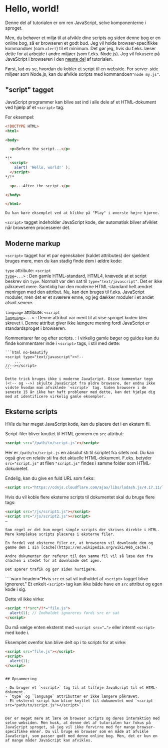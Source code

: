 # Hello, world!

Denne del af tutorialen er om ren JavaScript, selve komponenterne i sproget.

Men, du behøver et miljø til at afvikle dine scripts og siden denne bog er en online bog, så er browseren et godt bud. Jeg vil holde browser-specifikke kommandoer (som `alert`) til et minimum. Det gør jeg, hvis du f.eks. læser dette for at arbejde i andre miljøer (som f.eks. Node.js). Jeg vil fokusere på JavaScript i browseren i den [næste del](/ui) af tutorialen.

Først, lad os se, hvordan du kobler et script til en webside. For server-side miljøer som Node.js, kan du afvikle scripts med kommandoen`"node my.js"`.

## "script" tagget
JavaScript programmer kan blive sat ind i alle dele af et HTML-dokument ved hjælp af et `<script>` tag.

For eksempel:

```html run height=100
<!DOCTYPE HTML>
<html>

<body>

  <p>Before the script...</p>

*!*
  <script>
    alert( 'Hello, world!' );
  </script>
*/!*

  <p>...After the script.</p>

</body>

</html>
```

```online
Du kan køre eksemplet ved at klikke på "Play" i øverste højre hjørne.
```

`<script>` tagget indeholder JavaScript kode, der automatisk bliver afviklet når browseren processerer det.


## Moderne markup

`<script>` tagget har et par egenskaber (kaldet attributes) der sjældent bruges mere, men du kan stadig finde dem i ældre kode:

`type` attribute: <code>&lt;script <u>type</u>=...&gt;</code>
: Den gamle HTML-standard, HTML4, krævede at et script beskrev sin `type`. Normalt var den sat til `type="text/javascript"`. Det er ikke påkrævet mere. Samtidig har den moderne HTML-standard helt ændret meningen med den attribut. Nu, kan den bruges til f.eks. JavaScript moduler, men det er et sværere emne, og jeg dækker moduler i et andet afsnit senere.

`language` attribute: <code>&lt;script <u>language</u>=...&gt;</code>
: Denne attribut var ment til at vise sproget koden blev skrevet i. Denne attribut giver ikke længere mening fordi JavaScript er standardsproget i browseren.

Kommentarer før og efter scripts.
: I virkelig gamle bøger og guides kan du finde kommentarer inde i `<script>` tags, i stil med dette:

    ```html no-beautify
    <script type="text/javascript"><!--
        ...
    //--></script>
    ```

    Dette trick bruges ikke i moderne JavaScript. Disse kommentar tegn (<!-- og -->) skjulte JavaScript fra ældre browsere, der endnu ikke vidste hvodan man afviklede `<script>` tag. Siden browsere i de seneste 15 år ikke har haft problemer med dette, kan det hjælpe dig med at identificere virkelig gamle eksempler.


## Eksterne scripts

HVis du har meget JavaScript kode, kan du placere det i en ekstern fil.

Script-filer bliver knuttet til HTML gennem en `src` attribut:

```html
<script src="/path/to/script.js"></script>
```


Her er `/path/to/script.js` en absolut sti til scriptet fra sitets rod. Du kan også give en relativ sti fra det aktuelle HTML-dokument. F.eks. betyder `src="script.js"` at filen `"script.js"` findes i samme folder som HTML-dokumetet.

Endelig, kan du give en fuld URL som f.eks:

```html
<script src="https://cdnjs.cloudflare.com/ajax/libs/lodash.js/4.17.11/lodash.js"></script>
```

Hvis du vil koble flere eksterne scripts til dokumentet skal du bruge flere tags:

```html
<script src="/js/script1.js"></script>
<script src="/js/script2.js"></script>
…
```

```smart
Som regel er det kun meget simple scripts der skrives direkte i HTML. Mere komplekse scripts placeres i eksterne filer.

En fordel ved eksterne filer er, at browseren vil downloade dem og gemme dem i sin [cache](https://en.wikipedia.org/wiki/Web_cache).

Andre dokumenter der referer til den samme fil vil så læse den fra chachen i stedet for at downloade det igen.

Det sparer trafik og gør siden hurtigere.
```

````warn header="Hvis `src` er sat vil indholdet af `<script>` tagget blive ignoreret."
Et enkelt `<script>` tag kan ikke både have en `src` attribut og egen kode i sig.

Dette vil ikke virke:

```html
<script *!*src*/!*="file.js">
  alert(1); // Indholdet ignoreres fordi src er sat
</script>
```

Du må vælge enten eksternt med `<script src="…">` eller internt `<script>` med kode i.

Eksemplet ovenfor kan blive delt op i to scripts for at virke:

```html
<script src="file.js"></script>
<script>
  alert(1);
</script>
```
````

## Opsummering

- Du bruger et `<script>` tag til at tilføje JavaScript til et HTML-dokument.
- `type` og `language` attributter er ikke længere påkrævet.
- Et eksternt script kan blive knyttet til dokumentet med `<script src="path/to/script.js"></script>`.


Der er meget mere at lære om browser scripts og deres interaktion med selve websiden. Men husk, at denne del af tutorialen har fokus på JavaScript sproget, så jeg vil ikke forvirre med for mange browser-specifikke emner. Du vil bruge en browser som en måde at afvikle JavaScript, som passer godt med denne online bog. Men, det er kun en af mange måder JavaScript kan afvikles.
